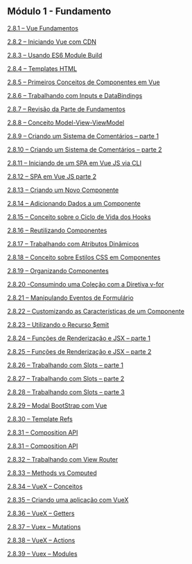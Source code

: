 ## Módulo 1 - Fundamento 
[2.8.1 – Vue Fundamentos](/vue/marckdow/aula-2.8.1.md)

[2.8.2 – Iniciando Vue com CDN](/vue/marckdow/aula-2.8.2.md)

[2.8.3 – Usando ES6 Module Build]()

[2.8.4 – Templates HTML]()

[2.8.5 – Primeiros Conceitos de Componentes em Vue]()

[2.8.6 – Trabalhando com Inputs e DataBindings]()

[2.8.7 – Revisão da Parte de Fundamentos]()

[2.8.8 – Conceito Model-View-ViewModel]()

[2.8.9 – Criando um Sistema de Comentários – parte 1]()

[2.8.10 – Criando um Sistema de Comentários – parte 2]()

[2.8.11 – Iniciando de um SPA em Vue JS via CLI]()

[2.8.12 – SPA em Vue JS parte 2]()

[2.8.13 – Criando um Novo Componente]()

[2.8.14 – Adicionando Dados a um Componente]()

[2.8.15 – Conceito sobre o Ciclo de Vida dos Hooks]()

[2.8.16 – Reutilizando Componentes]()

[2.8.17 – Trabalhando com Atributos Dinâmicos]()

[2.8.18 – Conceito sobre Estilos CSS em Componentes]()

[2.8.19 – Organizando Componentes]()

[2.8.20 -Consumindo uma Coleção com a Diretiva v-for]()

[2.8.21 – Manipulando Eventos de Formulário]()

[2.8.22 – Customizando as Características de um Componente]()

[2.8.23 – Utilizando o Recurso $emit]()

[2.8.24 – Funções de Renderização e JSX – parte 1]()

[2.8.25 – Funções de Renderização e JSX – parte 2]()

[2.8.26 – Trabalhando com Slots – parte 1]()

[2.8.27 – Trabalhando com Slots – parte 2]()

[2.8.28 – Trabalhando com Slots – parte 3]()

[2.8.29 – Modal BootStrap com Vue]()

[2.8.30 – Template Refs]()

[2.8.31 – Composition API]()

[2.8.31 – Composition API]()

[2.8.32 – Trabalhando com View Router]()

[2.8.33 – Methods vs Computed]()

[2.8.34 – VueX – Conceitos]()

[2.8.35 – Criando uma aplicação com VueX]()

[2.8.36 – VueX – Getters]()

[2.8.37 – Vuex – Mutations]()

[2.8.38 – VueX – Actions]()

[2.8.39 – Vuex – Modules]()
